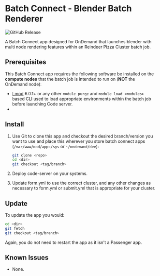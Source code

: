 # Batch Connect - Blender Batch Renderer

![GitHub Release](https://img.shields.io/github/release/csquare-ai/bc_osc_codeserver.svg)

A Batch Connect app designed for OnDemand that launches blender with multi node rendering features within an Reindeer Pizza Cluster batch job.

## Prerequisites

This Batch Connect app requires the following software be installed on the
**compute nodes** that the batch job is intended to run on (**NOT** the
OnDemand node):

- [Lmod] 6.0.1+ or any other `module purge` and `module load <modules>` based
  CLI used to load appropriate environments within the batch job before
  launching Code server.
- [blender]: https://www.blender.org/

[openvscode server]: https://coder.com/
[lmod]: https://www.tacc.utexas.edu/research-development/tacc-projects/lmod
[vs code]: https://code.visualstudio.com/

## Install

1.  Use Git to clone this app and checkout the desired branch/version you want to
    use and place this wherever you store batch connect apps (`/var/www/ood/apps/sys` or `~/ondemand/dev`):

    ```sh
    git clone <repo>
    cd <dir>
    git checkout <tag/branch>
    ```

2.  Deploy code-server on your systems.

3.  Update form.yml to use the correct cluster, and any other changes as necessary to form.yml or submit.yml that is appropriate for your cluster.

## Update

To update the app you would:

```sh
cd <dir>
git fetch
git checkout <tag/branch>
```

Again, you do not need to restart the app as it isn't a Passenger app.

## Known Issues

- None.
